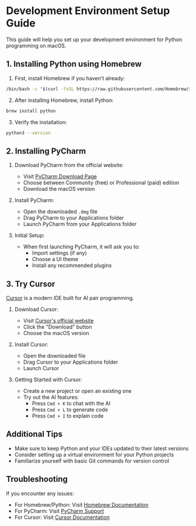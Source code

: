 # Development Environment Setup Guide

This guide will help you set up your development environment for Python programming on macOS.

## 1. Installing Python using Homebrew

1. First, install Homebrew if you haven't already:
```bash
/bin/bash -c "$(curl -fsSL https://raw.githubusercontent.com/Homebrew/install/HEAD/install.sh)"
```

2. After installing Homebrew, install Python:
```bash
brew install python
```

3. Verify the installation:
```bash
python3 --version
```

## 2. Installing PyCharm

1. Download PyCharm from the official website:
   - Visit [PyCharm Download Page](https://www.jetbrains.com/pycharm/download/)
   - Choose between Community (free) or Professional (paid) edition
   - Download the macOS version

2. Install PyCharm:
   - Open the downloaded `.dmg` file
   - Drag PyCharm to your Applications folder
   - Launch PyCharm from your Applications folder

3. Initial Setup:
   - When first launching PyCharm, it will ask you to:
     - Import settings (if any)
     - Choose a UI theme
     - Install any recommended plugins

## 3. Try Cursor

[Cursor](https://cursor.sh/) is a modern IDE built for AI pair programming.

1. Download Cursor:
   - Visit [Cursor's official website](https://cursor.sh/)
   - Click the "Download" button
   - Choose the macOS version

2. Install Cursor:
   - Open the downloaded file
   - Drag Cursor to your Applications folder
   - Launch Cursor

3. Getting Started with Cursor:
   - Create a new project or open an existing one
   - Try out the AI features:
     - Press `Cmd + K` to chat with the AI
     - Press `Cmd + L` to generate code
     - Press `Cmd + I` to explain code

## Additional Tips

- Make sure to keep Python and your IDEs updated to their latest versions
- Consider setting up a virtual environment for your Python projects
- Familiarize yourself with basic Git commands for version control

## Troubleshooting

If you encounter any issues:
- For Homebrew/Python: Visit [Homebrew Documentation](https://docs.brew.sh/)
- For PyCharm: Visit [PyCharm Support](https://www.jetbrains.com/help/pycharm/)
- For Cursor: Visit [Cursor Documentation](https://cursor.sh/docs) 
